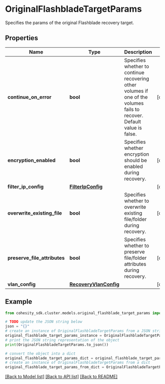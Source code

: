 # OriginalFlashbladeTargetParams

Specifies the params of the original Flashblade recovery target.

## Properties

Name | Type | Description | Notes
------------ | ------------- | ------------- | -------------
**continue_on_error** | **bool** | Specifies whether to continue recovering other volumes if one of the volumes fails to recover. Default value is false. | [optional] 
**encryption_enabled** | **bool** | Specifies whether encryption should be enabled during recovery. | [optional] 
**filter_ip_config** | [**FilterIpConfig**](FilterIpConfig.md) |  | [optional] 
**overwrite_existing_file** | **bool** | Specifies whether to overwrite existing file/folder during recovery. | [optional] 
**preserve_file_attributes** | **bool** | Specifies whether to preserve file/folder attributes during recovery. | [optional] 
**vlan_config** | [**RecoveryVlanConfig**](RecoveryVlanConfig.md) |  | [optional] 

## Example

```python
from cohesity_sdk.cluster.models.original_flashblade_target_params import OriginalFlashbladeTargetParams

# TODO update the JSON string below
json = "{}"
# create an instance of OriginalFlashbladeTargetParams from a JSON string
original_flashblade_target_params_instance = OriginalFlashbladeTargetParams.from_json(json)
# print the JSON string representation of the object
print(OriginalFlashbladeTargetParams.to_json())

# convert the object into a dict
original_flashblade_target_params_dict = original_flashblade_target_params_instance.to_dict()
# create an instance of OriginalFlashbladeTargetParams from a dict
original_flashblade_target_params_from_dict = OriginalFlashbladeTargetParams.from_dict(original_flashblade_target_params_dict)
```
[[Back to Model list]](../README.md#documentation-for-models) [[Back to API list]](../README.md#documentation-for-api-endpoints) [[Back to README]](../README.md)


